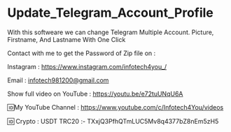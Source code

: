 # Update_Telegram_Account_Profile
With this softweare we can change Telegram Multiple Account. Picture, Firstname, And Lastname With One Click 

Contact with me to get the Password of Zip file on :

Instagram : https://www.instagram.com/infotech4you_/

Email : infotech981200@gmail.com

Show full video on YouTube : https://youtu.be/e72tuUNqU6A

🆔My YouTube Channel : https://www.youtube.com/c/Infotech4You/videos

🆔 Crypto : USDT TRC20 :- TXxjQ3PfhQTmLUC5Mv8q4377bZ8nEm5zH5


